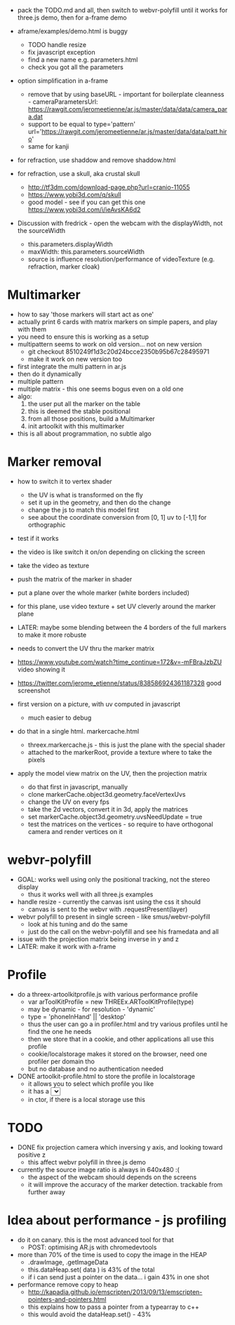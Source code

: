 - pack the TODO.md and all, then switch to webvr-polyfill until it works for three.js demo, then for a-frame demo
- aframe/examples/demo.html is buggy
  - TODO handle resize
  - fix javascript exception
  - find a new name e.g. parameters.html
  - check you got all the parameters
- option simplification in a-frame
  - remove that by using baseURL - important for boilerplate cleanness - cameraParametersUrl: https://rawgit.com/jeromeetienne/ar.js/master/data/data/camera_para.dat
  - support <a-marker preset='hiro'> to be equal to type='pattern' url='https://rawgit.com/jeromeetienne/ar.js/master/data/data/patt.hiro'
  - same for kanji

- for refraction, use shaddow and remove shaddow.html
- for refraction, use a skull, aka crustal skull
  - http://tf3dm.com/download-page.php?url=cranio-11055
  - https://www.yobi3d.com/q/skull
  - good model - see if you can get this one https://www.yobi3d.com/i/ieAvsKA6d2

- Discussion with fredrick - open the webcam with the displayWidth, not the sourceWidth
  - this.parameters.displayWidth
  - maxWidth: this.parameters.sourceWidth
  - source is influence resolution/performance of videoTexture (e.g. refraction, marker cloak)

# Multimarker
- how to say 'those markers will start act as one'
- actually print 6 cards with matrix markers on simple papers, and play with them
- you need to ensure this is working as a setup
- multipattern seems to work on old version... not on new version
  - git checkout 8510249f1d3c20d24bcce2350b95b67c28495971
  - make it work on new version too
- first integrate the multi pattern in ar.js
- then do it dynamically
- multiple pattern
- multiple matrix - this one seems bogus even on a old one
- algo: 
  1. the user put all the marker on the table
  2. this is deemed the stable positional
  3. from all those positions, build a Multimarker
  4. init artoolkit with this multimarker
- this is all about programmation, no subtle algo

# Marker removal
- how to switch it to vertex shader
  - the UV is what is transformed on the fly
  - set it up in the geometry, and then do the change
  - change the js to match this model first
  - see about the coordinate conversion from [0, 1] uv to [-1,1] for orthographic
- test if it works
- the video is like switch it on/on depending on clicking the screen

- take the video as texture
- push the matrix of the marker in shader
- put a plane over the whole marker (white borders included)
- for this plane, use video texture + set UV cleverly around the marker plane
- LATER: maybe some blending between the 4 borders of the full markers to make it more robuste
- needs to convert the UV thru the marker matrix
- https://www.youtube.com/watch?time_continue=172&v=-mFBraJzbZU video showing it
- https://twitter.com/jerome_etienne/status/838586924361187328 good screenshot
- first version on a picture, with uv computed in javascript
  - much easier to debug
- do that in a single html. markercache.html 
  - threex.markercache.js - this is just the plane with the special shader
  - attached to the markerRoot, provide a texture where to take the pixels
- apply the model view matrix on the UV, then the projection matrix
  - do that first in javascript, manually
  - clone markerCache.object3d.geometry.faceVertexUvs
  - change the UV on every fps
  - take the 2d vectors, convert it in 3d, apply the matrices
  - set markerCache.object3d.geometry.uvsNeedUpdate = true
  - test the matrices on the vertices - so require to have orthogonal camera and render vertices on it

# webvr-polyfill
- GOAL: works well using only the positional tracking, not the stereo display
  - thus it works well with all three.js examples
- handle resize - currently the canvas isnt using the css it should
  - canvas is sent to the webvr with .requestPresent(layer)
- webvr polyfill to present in single screen - like smus/webvr-polyfill
  - look at his tuning and do the same
  - just do the call on the webvr-polyfill and see his framedata and all
- issue with the projection matrix being inverse in y and z
- LATER: make it work with a-frame

# Profile
- do a threex-artoolkitprofile.js with various performance profile
  - var arToolKitProfile = new THREEx.ARToolKitProfile(type)
  - may be dynamic - for resolution - 'dynamic'
  - type = 'phoneInHand' || 'desktop'
  - thus the user can go a in profiler.html and try various profiles until he find the one he needs
  - then we store that in a cookie, and other applications all use this profile
  - cookie/localstorage makes it stored on the browser, need one profiler per domain tho
  - but no database and no authentication needed
- DONE artoolkit-profile.html to store the profile in localstorage
  - it allows you to select which profile you like
  - it has a <select> and store it in the storage - desktop-normal - phone-normal - phone-slow - dynamic
  - in ctor, if there is a local storage use this

# TODO
- DONE fix projection camera which inversing y axis, and looking toward positive z
  - this affect webvr polyfill in three.js demo
- currently the source image ratio is always in 640x480 :(
  - the aspect of the webcam should depends on the screens
  - it will improve the accuracy of the marker detection. trackable from further away

# Idea about performance - js profiling
- do it on canary. this is the most advanced tool for that
  - POST: optimising AR.js with chromedevtools
- more than 70% of the time is used to copy the image in the HEAP
  - .drawImage, .getImageData
  - this.dataHeap.set( data ) is 43% of the total
  - if i can send just a pointer on the data... i gain 43% in one shot
- performance remove copy to heap
  - http://kapadia.github.io/emscripten/2013/09/13/emscripten-pointers-and-pointers.html
  - this explains how to pass a pointer from a typearray to c++ 
  - this would avoid the dataHeap.set() - 43%
